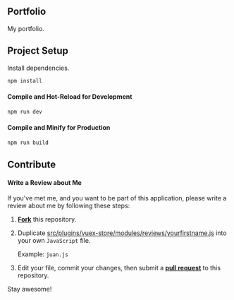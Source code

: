 ## Portfolio

My portfolio.

## Project Setup
Install dependencies.

```sh
npm install
```

#### Compile and Hot-Reload for Development

```sh
npm run dev
```

#### Compile and Minify for Production

```sh
npm run build
```

## Contribute
#### Write a Review about Me
If you've met me, and you want to be part of this application,
please write a review about me by following these steps:
1. [**Fork**](https://docs.github.com/en/get-started/quickstart/fork-a-repo) this repository.
2. Duplicate [src/plugins/vuex-store/modules/reviews/yourfirstname.js](src/plugins/vuex-store/modules/reviews/yourfirstname.js)
   into your own `JavaScript` file.
   
   Example: `juan.js`

3. Edit your file, commit your changes, then submit a [**pull request**](https://docs.github.com/en/pull-requests) to this repository.

Stay awesome!
